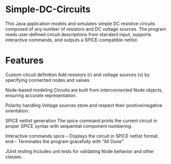 # Simple-DC-Circuits
This Java application models and simulates simple DC resistive circuits composed of any number of resistors and DC voltage sources. The program reads user-defined circuit descriptions from standard input, supports interactive commands, and outputs a SPICE-compatible netlist.

# Features
Custom circuit definition
Add resistors (r) and voltage sources (v) by specifying connected nodes and values.

Node-based modeling
Circuits are built from interconnected Node objects, ensuring accurate representation.

Polarity handling
Voltage sources store and respect their positive/negative orientation.

SPICE netlist generation
The spice command prints the current circuit in proper SPICE syntax with sequential component numbering.

Interactive commands
spice – Displays the circuit in SPICE netlist format.
end – Terminates the program gracefully with "All Done".

JUnit testing
Includes unit tests for validating Node behavior and other classes.

